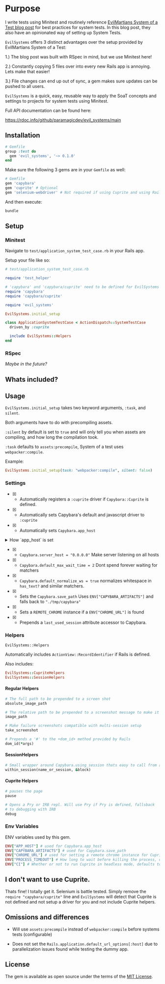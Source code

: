 # Purpose

I write tests using Minitest and routinely reference [EvilMartians System
of a Test blog post](https://evilmartians.com/chronicles/system-of-a-test-setting-up-end-to-end-rails-testing)
for best practices for system tests. In this blog post,
they also have an opinionated way of setting up System Tests.

`EvilSystems` offers 3 distinct advantages over the setup provided by
EvilMartians System of a Test:

1.) The blog post was built with RSpec in mind, but we use Minitest
here!

2.) Constantly copying 5 files over into every new Rails app is annoying. Lets make that easier!

3.) File changes can end up out of sync, a gem makes sure updates can be
pushed to all users.

`EvilSystems` is a quick, easy, reusable way to apply the SoaT concepts and settings
to projects for system tests using Minitest.

Full API documentation can be found here:

https://rdoc.info/github/paramagicdev/evil_systems/main

## Installation

```ruby
# Gemfile
group :test do
  gem 'evil_systems', '~> 0.1.0'
end
```

Make sure the following 3 gems are in your `Gemfile` as well:

```ruby
# Gemfile
gem 'capybara'
gem 'cuprite' # Optional
gem 'selenium-webdriver' # Not required if using Cuprite and using Rails >= 6.1
```

And then execute:

```bash
bundle
```

## Setup

### Minitest

Navigate to `test/application_system_test_case.rb` in your Rails app.

Setup your file like so:

```ruby
# test/application_system_test_case.rb

require 'test_helper'

# 'capybara' and 'capybara/cuprite' need to be defined for EvilSystems to work properly.
require 'capybara'
require 'capybara/cuprite'

require 'evil_systems'

EvilSystems.initial_setup

class ApplicationSystemTestCase < ActionDispatch::SystemTestCase
  driven_by :cuprite

  include EvilSystems::Helpers
end
```

### RSpec

*Maybe in the future?*

## Whats included?

## Usage

`EvilSystems.initial_setup` takes two keyword arguments, `:task`, and
`silent`.

Both arguments have to do with precompiling assets.

`:silent` by default is set to `true` and will only tell you when assets
are compiling, and how long the compilation took.

`:task` defaults to `assets:precompile`, System of a test uses
`webpacker:compile`.

Example:

```rb
EvilSystems.initial_setup(task: "webpacker:compile", silent: false)
```

### Settings

- [x] - Automatically registers a `:cuprite` driver if `Capybara::Cuprite`
is defined.

- [x] - Automatically sets Capybara's default and javascript driver to
`:cuprite`

- [x] - Automatically sets `Capybara.app_host`

<details>
<summary>How `app_host` is set</summary>

`app_host` will first use `ENV["APP_HOST"]` then falls back to the systems
`hostname` if the `APP_HOST` ENV var is not defined.
If neither are defined, it will then default to `"0.0.0.0"`

</details>

- [x] - `Capybara.server_host = "0.0.0.0"` Make server listening on all hosts

- [x] - `Capybara.default_max_wait_time = 2` Dont spend forever waiting for matchers

- [x] - `Capybara.default_normalize_ws = true` normalizes whitespace in `has_text?` and similar matchers.

- [x] - Sets the `Capybara.save_path` Uses `ENV["CAPYBARA_ARTIFACTS"]` and falls back to `"./tmp/capybara"`

- [x] - Sets a `REMOTE_CHROME` instance if a `ENV["CHROME_URL"]` is found

- [x] - Prepends a `last_used_session` attribute accessor to Capybara.

### Helpers

`EvilSystems::Helpers`

Automatically includes `ActionView::RecordIdentifier` if Rails is
defined.

Also includes:

```rb
EvilSystems::CupriteHelpers
EvilSystems::SessionHelpers
```

#### Regular Helpers

```rb
# The full path to be prepended to a screen shot
absolute_image_path

# The relative path to be prepended to a screenshot message to make it clickable
image_path

# Make failure screenshots compatible with multi-session setup
take_screenshot

# Prepends a '#' to the +dom_id+ method provided by Rails
dom_id(*args)
```

#### SessionHelpers

```rb
# Small wrapper around Capybara.using_session thats easy to call from an instance
within_session(name_or_session, &block)
```

#### Cuprite Helpers

```rb
# pauses the page
pause

# Opens a Pry or IRB repl. Will use Pry if Pry is defined, fallsback
# to debugging with IRB
debug
```

### Env Variables

ENV variables used by this gem.

```rb
ENV["APP_HOST"] # used for Capybara.app_host
ENV["CAPYBARA_ARTIFACTS"] # used for Capybara.save_path
ENV["CHROME_URL"] # used for setting a remote chrome instance for Cuprite
ENV["PROCESS_TIMEOUT"] # How long to wait before killing the process, default is 5 seconds
ENV["CI"] # Whether or not to run Cuprite in headless mode, defaults to true.
```

## I don't want to use Cuprite.

Thats fine! I totally get it. Selenium is battle tested. Simply remove
the `require "capybara/cuprite"` line and `EvilSystems` will detect that
Cuprite is not defined and not setup a driver for you and not include
Cuprite helpers.

## Omissions and differences

- Will use `assets:precompile` instead of `webpacker:compile` before
  systems tests (configurable)

- Does not set the `Rails.application.default_url_options[:host]` due to
  parallelization issues found while testing the dummy app.

## License

The gem is available as open source under the terms of the [MIT License](https://opensource.org/licenses/MIT).
